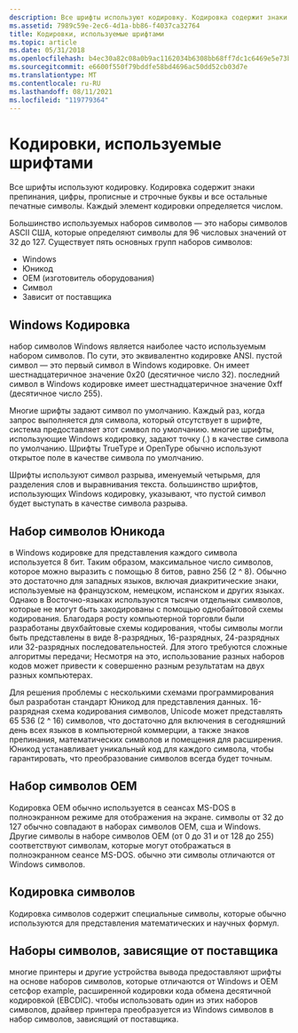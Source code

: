 ```yaml
---
description: Все шрифты используют кодировку. Кодировка содержит знаки препинания, цифры, прописные и строчные буквы и все остальные печатные символы. Каждый элемент кодировки определяется числом.
ms.assetid: 7989c59e-2ec6-4d1a-bb86-f4037ca32764
title: Кодировки, используемые шрифтами
ms.topic: article
ms.date: 05/31/2018
ms.openlocfilehash: b4ec30a82c08a0b9ac1162034b6308bb68ff7dc1c6469e5e73bad2838b528eef
ms.sourcegitcommit: e6600f550f79bddfe58bd4696ac50dd52cb03d7e
ms.translationtype: MT
ms.contentlocale: ru-RU
ms.lasthandoff: 08/11/2021
ms.locfileid: "119779364"
---
```

# <a name="character-sets-used-by-fonts"></a>Кодировки, используемые шрифтами

Все шрифты используют кодировку. Кодировка содержит знаки препинания, цифры, прописные и строчные буквы и все остальные печатные символы. Каждый элемент кодировки определяется числом.

Большинство используемых наборов символов — это наборы символов ASCII США, которые определяют символы для 96 числовых значений от 32 до 127. Существует пять основных групп наборов символов:

-   Windows
-   Юникод
-   OEM (изготовитель оборудования)
-   Символ
-   Зависит от поставщика

## <a name="windows-character-set"></a>Windows Кодировка

набор символов Windows является наиболее часто используемым набором символов. По сути, это эквивалентно кодировке ANSI. пустой символ — это первый символ в Windows кодировке. Он имеет шестнадцатеричное значение 0x20 (десятичное число 32). последний символ в Windows кодировке имеет шестнадцатеричное значение 0xff (десятичное число 255).

Многие шрифты задают символ по умолчанию. Каждый раз, когда запрос выполняется для символа, который отсутствует в шрифте, система предоставляет этот символ по умолчанию. многие шрифты, использующие Windows кодировку, задают точку (.) в качестве символа по умолчанию. Шрифты TrueType и OpenType обычно используют открытое поле в качестве символа по умолчанию.

Шрифты используют символ разрыва, именуемый четырьмя, для разделения слов и выравнивания текста. большинство шрифтов, использующих Windows кодировку, указывают, что пустой символ будет выступать в качестве символа разрыва.

## <a name="unicode-character-set"></a>Набор символов Юникода

в Windows кодировке для представления каждого символа используется 8 бит. Таким образом, максимальное число символов, которое можно выразить с помощью 8 битов, равно 256 (2 ^ 8). Обычно это достаточно для западных языков, включая диакритические знаки, используемые на французском, немецком, испанском и других языках. Однако в Восточно-языках используются тысячи отдельных символов, которые не могут быть закодированы с помощью однобайтовой схемы кодирования. Благодаря росту компьютерной торговли были разработаны двухбайтовые схемы кодирования, чтобы символы могли быть представлены в виде 8-разрядных, 16-разрядных, 24-разрядных или 32-разрядных последовательностей. Для этого требуются сложные алгоритмы передачи; Несмотря на это, использование разных наборов кодов может привести к совершенно разным результатам на двух разных компьютерах.

Для решения проблемы с несколькими схемами программирования был разработан стандарт Юникод для представления данных. 16-разрядная схема кодирования символов, Unicode может представлять 65 536 (2 ^ 16) символов, что достаточно для включения в сегодняшний день всех языков в компьютерной коммерции, а также знаков препинания, математических символов и помещения для расширения. Юникод устанавливает уникальный код для каждого символа, чтобы гарантировать, что преобразование символов всегда будет точным.

## <a name="oem-character-set"></a>Набор символов OEM

Кодировка OEM обычно используется в сеансах MS-DOS в полноэкранном режиме для отображения на экране. символы от 32 до 127 обычно совпадают в наборах символов OEM, сша и Windows. Другие символы в наборе символов OEM (от 0 до 31 и от 128 до 255) соответствуют символам, которые могут отображаться в полноэкранном сеансе MS-DOS. обычно эти символы отличаются от Windows символов.

## <a name="symbol-character-set"></a>Кодировка символов

Кодировка символов содержит специальные символы, которые обычно используются для представления математических и научных формул.

## <a name="vendor-specific-character-sets"></a>Наборы символов, зависящие от поставщика

многие принтеры и другие устройства вывода предоставляют шрифты на основе наборов символов, которые отличаются от Windows и OEM сетсфор example, расширенной кодировки кода обмена десятичной кодировкой (EBCDIC). чтобы использовать один из этих наборов символов, драйвер принтера преобразуется из Windows символов в набор символов, зависящий от поставщика.

 

 



